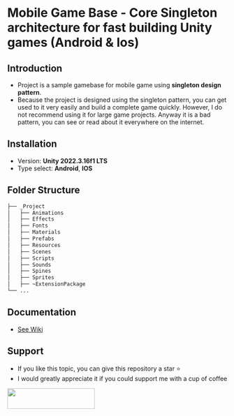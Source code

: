 # Mobile Game Base - Core Singleton architecture for fast building Unity games (Android & Ios)
## Introduction
- Project is a sample gamebase for mobile game using **singleton design pattern**.
- Because the project is designed using the singleton pattern, you can get used to it very easily and build a complete game quickly. However, I do not recommend using it for large game projects. Anyway it is a bad pattern, you can see or read about it everywhere on the internet.

## Installation
- Version: **Unity 2022.3.16f1 LTS**
- Type select: **Android**, **IOS**

## Folder Structure
```bash
├── _Project
│   ├── Animations
│   ├── Effects
│   ├── Fonts
│   ├── Materials
│   ├── Prefabs
│   ├── Resources
│   ├── Scenes
│   ├── Scripts
│   ├── Sounds
│   ├── Spines
│   ├── Sprites
│   ├── ~ExtensionPackage
└── ...
```

## Documentation
- [See Wiki](https://github.com/GuardianOfGods/unity-mobile-base/wiki)

## Support
- If you like this topic, you can give this repository a star ⭐
- I would greatly appreciate it if you could support me with a cup of coffee
<a href="https://www.buymeacoffee.com/HoangVanThu">
<img src="https://www.the3rdsequence.com/texturedb/images/donate/buymeacoffee.svg" width="200" height="47"/>
